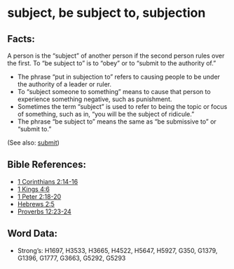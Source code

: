 # subject, be subject to, subjection

## Facts:

A person is the “subject” of another person if the second person rules over the first. To “be subject to” is to “obey” or to “submit to the authority of.”

* The phrase “put in subjection to” refers to causing people to be under the authority of a leader or ruler.
* To “subject someone to something” means to cause that person to experience something negative, such as punishment.
* Sometimes the term “subject” is used to refer to being the topic or focus of something, such as in, “you will be the subject of ridicule.”
* The phrase “be subject to” means the same as “be submissive to” or “submit to.”

(See also: [submit](../other/submit.md))

## Bible References:

* [1 Corinthians 2:14-16](rc://en/tn/help/1co/02/14)
* [1 Kings 4:6](rc://en/tn/help/1ki/04/06)
* [1 Peter 2:18-20](rc://en/tn/help/1pe/02/18)
* [Hebrews 2:5](rc://en/tn/help/heb/02/05)
* [Proverbs 12:23-24](rc://en/tn/help/pro/12/23)

## Word Data:

* Strong’s: H1697, H3533, H3665, H4522, H5647, H5927, G350, G1379, G1396, G1777, G3663, G5292, G5293
